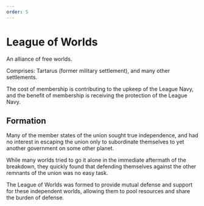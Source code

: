```yaml
---
order: 5
---
```


# League of Worlds

An alliance of free worlds.

Comprises: Tartarus (former military settlement), and many other settlements.

The cost of membership is contributing to the upkeep of the League Navy, and the benefit of membership is receiving the protection of the League Navy.

## Formation

Many of the member states of the union sought true independence, and had no interest in escaping the union only to subordinate themselves to yet another government on some other planet.

While many worlds tried to go it alone in the immediate aftermath of the breakdown, they quickly found that defending themselves against the other remnants of the union was no easy task.

The League of Worlds was formed to provide mutual defense and support for these independent worlds, allowing them to pool resources and share the burden of defense.

